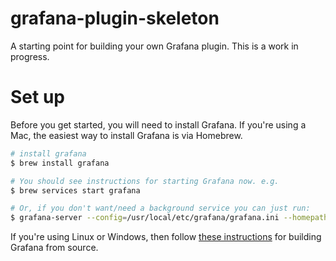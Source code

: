 # grafana-plugin-skeleton
A starting point for building your own Grafana plugin. This is a work in progress.

# Set up
Before you get started, you will need to install Grafana. If you're using a Mac, the easiest way to install Grafana is via Homebrew.

```bash
# install grafana
$ brew install grafana

# You should see instructions for starting Grafana now. e.g.
$ brew services start grafana

# Or, if you don't want/need a background service you can just run:
$ grafana-server --config=/usr/local/etc/grafana/grafana.ini --homepath /usr/local/share/grafana cfg:default.paths.logs=/usr/local/var/log/grafana cfg:default.paths.data=/usr/local/var/lib/grafana cfg:default.paths.plugins=/usr/local/var/lib/grafana/plugins

```

If you're using Linux or Windows, then follow [these instructions][grafana-build-from-src] for building Grafana from source.

[grafana-build-from-src]: http://docs.grafana.org/project/building_from_source/



